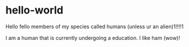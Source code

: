 # hello-world

Hello fello members of my species called humans (unless ur an alien)1!!!!1

I am a human that is currently undergoing a education. I like ham (wow)!
